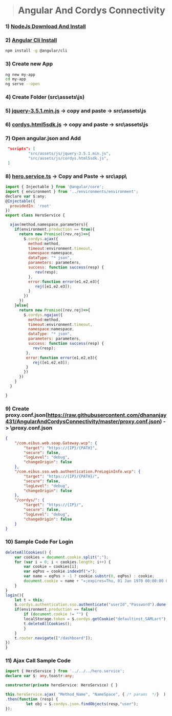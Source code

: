 ># Angular And Cordys Connectivity
### 1) [NodeJs Download And Install](https://nodejs.org/en/download/)
### 2) [Angular Cli Install](https://cli.angular.io/) 
```bash
npm install -g @angular/cli
```
### 3) Create new App 
```bash
ng new my-app
cd my-app
ng serve --open
```
### 4) Create Folder (src\assets\js)
### 5) [jquery-3.5.1.min.js](https://raw.githubusercontent.com/dhananjay431/AngularAndCordysConnectivity/master/jquery-3.5.1.min.js)  -> copy and paste -> src\assets\js
### 6) [cordys.html5sdk.js](https://raw.githubusercontent.com/dhananjay431/AngularAndCordysConnectivity/master/cordys.html5sdk.js) -> copy and paste -> src\assets\js
### 7) Open angular.json and Add 
```json
 "scripts": [
          "src/assets/js/jquery-3.5.1.min.js",
          "src/assets/js/cordys.html5sdk.js",
 ]
```

### 8) [hero.service.ts](https://raw.githubusercontent.com/dhananjay431/AngularAndCordysConnectivity/master/hero.service.ts) -> Copy and Paste -> src\app\
```js
import { Injectable } from '@angular/core';
import { environment } from '../environments/environment';
declare var $:any;
@Injectable({
  providedIn: 'root'
})
export class HeroService {

  ajax(method,namespace,parameters){
    if(environment.production == true){
      return new Promise((rev,rej)=>{
        $.cordys.ajax({
          method:method,
          timeout:environment.timeout,
          namespace:namespace,
          dataType: "* json",
          parameters: parameters,
          success: function success(resp) {
             rev(resp);
          },
          error:function error(e1,e2,e3){
             rej([e1,e2,e3]);
          }
        })
      })
    }else{
      return new Promise((rev,rej)=>{
        $.cordys.ngajax({
          method:method,
          timeout:environment.timeout,
          namespace:namespace,
          dataType: "* json",
          parameters: parameters,
          success: function success(resp) {
            rev(resp);
         },
         error:function error(e1,e2,e3){
            rej([e1,e2,e3]);
         }
        })
      })
    }
  }

}
```
### 9) Create proxy.conf.json(https://raw.githubusercontent.com/dhananjay431/AngularAndCordysConnectivity/master/proxy.conf.json) -> \proxy.conf.json
```json
{
    "/com.eibus.web.soap.Gateway.wcp": {
        "target": "https://{IP}/{PATH}",
        "secure": false,
        "logLevel": "debug",
        "changeOrigin": false
    },
    "/com.eibus.sso.web.authentication.PreLoginInfo.wcp": {
        "target": "https://{IP}/{PATH}/",
        "secure": false,
        "logLevel": "debug",
        "changeOrigin": false
    },
    "/cordys/": {
        "target": "https://{IP}/",
        "secure": false,
        "logLevel": "debug",
        "changeOrigin": false
    }
}

```
### 10) Sample Code For Login 
```ts
deleteAllCookies() {
    var cookies = document.cookie.split(";");
    for (var i = 0; i < cookies.length; i++) {
        var cookie = cookies[i];
        var eqPos = cookie.indexOf("=");
        var name = eqPos > -1 ? cookie.substr(0, eqPos) : cookie;
        document.cookie = name + "=;expires=Thu, 01 Jan 1970 00:00:00 GMT";
    }
}
login(){
    let t = this;
    $.cordys.authentication.sso.authenticate("userId","Password").done(function (resp) {
    if(environment.production == false){
        if (document.cookie != "") {
        localStorage.token = $.cordys.getCookie("defaultinst_SAMLart");
        t.deleteAllCookies();
        }
    }
    t.router.navigate(["/dashboard"]);
})
}
```
### 11) Ajax Call Sample Code
```ts
import { HeroService } from '../../../hero.service';
declare var $: any,toastr:any;

constructor(private heroService: HeroService) { }

this.heroService.ajax( "Method_Name", "NameSpace", { /* params  */}  )
.then(function (resp) {
		 let obj = $.cordys.json.findObjects(resp,"user");
});
```